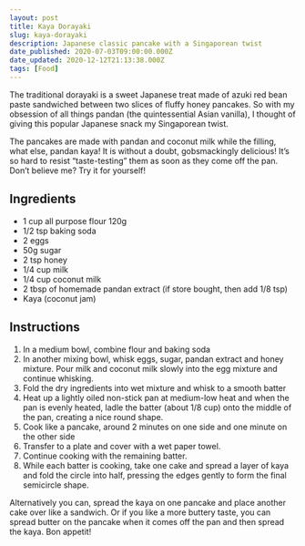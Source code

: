 ```yaml
---
layout: post
title: Kaya Dorayaki
slug: kaya-dorayaki
description: Japanese classic pancake with a Singaporean twist
date_published: 2020-07-03T09:00:00.000Z
date_updated: 2020-12-12T21:13:38.000Z
tags: [Food]
---
```


The traditional dorayaki is a sweet Japanese treat made of azuki red bean paste sandwiched between two slices of fluffy honey pancakes. So with my obsession of all things pandan (the quintessential Asian vanilla), I thought of giving this popular Japanese snack my Singaporean twist.

The pancakes are made with pandan and coconut milk while the filling, what else, pandan kaya! It is without a doubt, gobsmackingly delicious! It’s so hard to resist “taste-testing” them as soon as they come off the pan. Don’t believe me? Try it for yourself!

## Ingredients

- 1 cup all purpose flour 120g
- 1/2 tsp baking soda
- 2 eggs
- 50g sugar
- 2 tsp honey
- 1/4 cup milk
- 1/4 cup coconut milk
- 2 tbsp of homemade pandan extract (if store bought, then add 1/8 tsp)
- Kaya (coconut jam)

## Instructions

1. In a medium bowl, combine flour and baking soda
2. In another mixing bowl, whisk eggs, sugar, pandan extract and honey mixture. Pour milk and coconut milk slowly into the egg mixture and continue whisking.
3. Fold the dry ingredients into wet mixture and whisk to a smooth batter
4. Heat up a lightly oiled non-stick pan at medium-low heat and when the pan is evenly heated, ladle the batter (about 1/8 cup) onto the middle of the pan, creating a nice round shape.
5. Cook like a pancake, around 2 minutes on one side and one minute on the other side
6. Transfer to a plate and cover with a wet paper towel.
7. Continue cooking with the remaining batter.
8. While each batter is cooking, take one cake and spread a layer of kaya and fold the circle into half, pressing the edges gently to form the final semicircle shape.

Alternatively you can, spread the kaya on one pancake and place another cake over like a sandwich. Or if you like a more buttery taste, you can spread butter on the pancake when it comes off the pan and then spread the kaya. Bon appetit!
